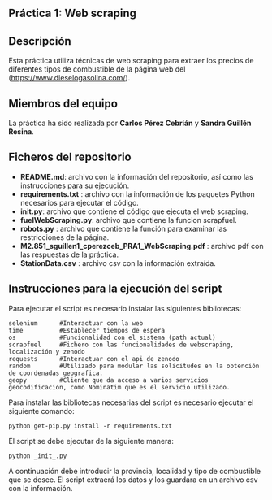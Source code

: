 ## Práctica 1: Web scraping
## Descripción

Esta práctica utiliza técnicas de web scraping para extraer los precios de diferentes tipos de combustible de la página web del (https://www.dieselogasolina.com/).

## Miembros del equipo

La práctica ha sido realizada por **Carlos Pérez Cebrián** y **Sandra Guillén Resina**.

## Ficheros del repositorio

* **README.md**: archivo con la información del repositorio, así como las instrucciones para su ejecución.
* **requirements.txt** : archivo con la información de los paquetes Python necesarios para ejecutar el código.
* **__init__.py**: archivo que contiene el código que ejecuta el web scraping.
* **fuelWebScraping.py**: archivo que contiene la funcion scrapfuel.
* **robots.py** : archivo que contiene la función para examinar las restricciones de la página. 
* **M2.851_sguillen1_cperezceb_PRA1_WebScraping.pdf** : archivo pdf con las respuestas de la práctica.
* **StationData.csv** : archivo csv con la información extraída.

## Instrucciones para la ejecución del script

Para ejecutar el script es necesario instalar las siguientes bibliotecas:

```
selenium      #Interactuar con la web
time          #Establecer tiempos de espera 
os            #Funcionalidad con el sistema (path actual)
scrapfuel     #Fichero con las funcionalidades de webscraping, localización y zenodo
requests      #Interactuar con el api de zenodo
random        #Utilizado para modular las solicitudes en la obtención de coordenadas geografica.
geopy         #Cliente que da acceso a varios servicios geocodificación, como Nominatim que es el servicio utilizado.

```

Para instalar las bibliotecas necesarias del script es necesario ejecutar el siguiente comando: 

```
python get-pip.py install -r requirements.txt
```

El script se debe ejecutar de la siguiente manera:

```
python _init_.py 
```

A continuación debe introducir la provincia, localidad y tipo de combustible que se desee. El script extraerá los datos y los guardara en un archivo csv con la información.
